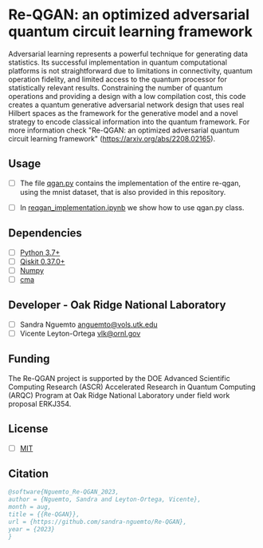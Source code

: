 # Re-QGAN: an optimized adversarial quantum circuit learning framework
Adversarial learning represents a powerful technique for generating data statistics. Its successful implementation in quantum computational platforms is not straightforward due to limitations in connectivity, quantum operation fidelity, and limited access to the quantum processor for statistically relevant results. Constraining the number of quantum operations and providing a design with a low compilation cost, this code creates a quantum generative adversarial network design that uses real Hilbert spaces as the framework for the generative model and a novel strategy to encode classical information into the quantum framework. For more information check "Re-QGAN: an optimized adversarial quantum circuit learning framework" (https://arxiv.org/abs/2208.02165).

## Usage
- [ ] The file [qgan.py](https://github.com/sandra-nguemto/Re-QGAN/blob/main/qGAN.py) contains the implementation of the entire re-qgan, using the mnist dataset, that is also provided in this repository.

- [ ] In [reqgan_implementation.ipynb](https://github.com/sandra-nguemto/Re-QGAN/blob/main/reqgan_implementation.ipynb) we show how to use qgan.py class. 

## Dependencies
- [ ] [Python 3.7+](https://www.python.org/downloads/)
- [ ] [Qiskit 0.37.0+](https://qiskit.org)
- [ ] [Numpy](https://numpy.org/install/)
- [ ] [cma](https://pypi.python.org/pypi/cma)

## Developer - Oak Ridge National Laboratory 
- [ ] Sandra Nguemto anguemto@vols.utk.edu
- [ ] Vicente Leyton-Ortega vlk@ornl.gov

## Funding 
The Re-QGAN project is supported by the DOE Advanced Scientific Computing Research (ASCR) Accelerated Research in Quantum Computing (ARQC) Program at Oak Ridge National Laboratory under field work proposal ERKJ354.

## License
- [ ] [MIT](https://choosealicense.com/licenses/mit/)

## Citation

```bibtex
@software{Nguemto_Re-QGAN_2023,
author = {Nguemto, Sandra and Leyton-Ortega, Vicente},
month = aug,
title = {{Re-QGAN}},
url = {https://github.com/sandra-nguemto/Re-QGAN},
year = {2023}
}
```
 
